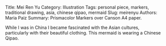 Title: Mei Ren Yu
Category: Illustration
Tags: personal piece, markers, traditional drawing, asia, chinese qipao, mermaid
Slug: meirenyu
Authors: Maria Paiz
Summary: Prismacolor Markers over Canson A4 paper.

While I was in China I became fascinated with the Asian cultures, particularly with their beautiful clothing. This mermaid is wearing a Chinese Qipao.


